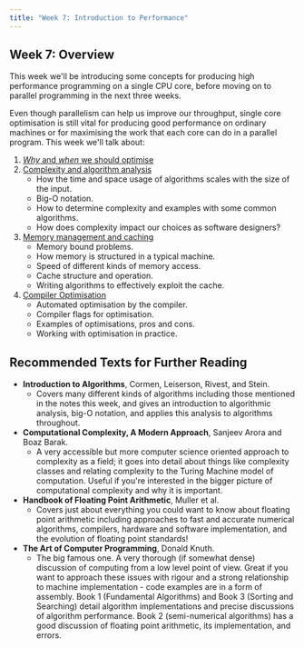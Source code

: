 ```yaml
---
title: "Week 7: Introduction to Performance"
---
```


## Week 7: Overview 

This week we'll be introducing some concepts for producing high performance programming on a single CPU core, before moving on to parallel programming in the next three weeks. 

Even though parallelism can help us improve our throughput, single core optimisation is still vital for producing good performance on ordinary machines or for maximising the work that each core can do in a parallel program. This week we'll talk about:

1. [_Why_ and _when_ we should optimise](sec00Motivation)
2. [Complexity and algorithm analysis](sec01Complexity) 
    - How the time and space usage of algorithms scales with the size of the input. 
    - Big-O notation.
    - How to determine complexity and examples with some common algorithms.
    - How does complexity impact our choices as software designers?
3. [Memory management and caching](sec02Memory)
    - Memory bound problems. 
    - How memory is structured in a typical machine.
    - Speed of different kinds of memory access.
    - Cache structure and operation. 
    - Writing algorithms to effectively exploit the cache. 
4. [Compiler Optimisation](sec03Optimisation)
    - Automated optimisation by the compiler. 
    - Compiler flags for optimisation.
    - Examples of optimisations, pros and cons.
    - Working with optimisation in practice. 

## Recommended Texts for Further Reading

- **Introduction to Algorithms**, Cormen, Leiserson, Rivest, and Stein. 
    - Covers many different kinds of algorithms including those mentioned in the notes this week, and gives an introduction to algorithmic analysis, big-O notation, and applies this analysis to algorithms throughout. 
- **Computational Complexity, A Modern Approach**, Sanjeev Arora and Boaz Barak. 
    - A very accessible but more computer science oriented approach to complexity as a field; it goes into detail about things like complexity classes and relating complexity to the Turing Machine model of computation. Useful if you're interested in the bigger picture of computational complexity and why it is important. 
- **Handbook of Floating Point Arithmetic**, Muller et al.
    - Covers just about everything you could want to know about floating point arithmetic including approaches to fast and accurate numerical algorithms, compilers, hardware and software implementation, and the evolution of floating point standards! 
- **The Art of Computer Programming**, Donald Knuth.
    - The big famous one. A very thorough (if somewhat dense) discussion of computing from a low level point of view. Great if you want to approach these issues with rigour and a strong relationship to machine implementation - code examples are in a form of assembly. Book 1 (Fundamental Algorithms) and Book 3 (Sorting and Searching) detail algorithm implementations and precise discussions of algorithm performance. Book 2 (semi-numerical algorithms) has a good discussion of floating point arithmetic, its implementation, and errors. 
